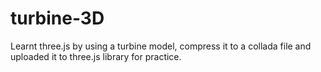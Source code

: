 # turbine-3D
Learnt three.js by using a turbine model, compress it to a collada file and uploaded it to three.js library for practice.

